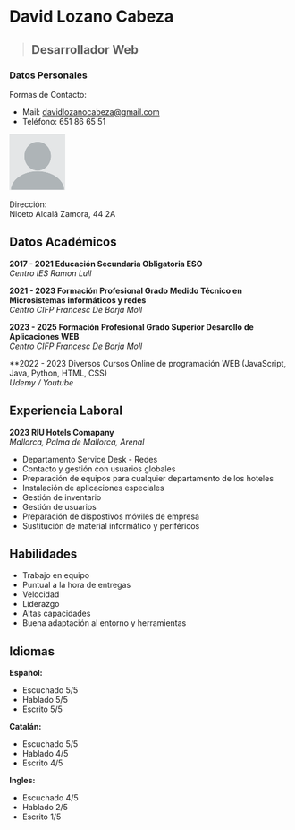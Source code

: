 # David Lozano Cabeza
> ## Desarrollador Web

### Datos Personales
Formas de Contacto:
+ Mail: davidlozanocabeza@gmail.com
+ Teléfono: 651 86 65 51 

![Face Picture](FotoPerfil.PNG)

Dirección:  
Niceto Alcalá Zamora, 44 2A

## Datos Académicos 
**2017 - 2021 Educación Secundaria Obligatoria ESO**  
_Centro IES Ramon Lull_

**2021 - 2023 Formación Profesional Grado Medido Técnico en Microsistemas informáticos y redes**  
_Centro CIFP Francesc De Borja Moll_

**2023 - 2025 Formación Profesional Grado Superior Desarollo de Aplicaciones WEB**  
_Centro CIFP Francesc De Borja Moll_

**2022 - 2023 Diversos Cursos Online de programación WEB (JavaScript, Java, Python, HTML, CSS)  
_Udemy / Youtube_
## Experiencia Laboral
**2023 RIU Hotels Comapany**  
_Mallorca, Palma de Mallorca, Arenal_
* Departamento Service Desk - Redes
* Contacto y gestión con usuarios globales
* Preparación de equipos para cualquier departamento de los hoteles
* Instalación de aplicaciones especiales
* Gestión de inventario
* Gestión de usuarios
* Preparación de dispostivos móviles de empresa
* Sustitución de material informático y periféricos

## Habilidades
* Trabajo en equipo
* Puntual a la hora de entregas
* Velocidad
* Liderazgo
* Altas capacidades
* Buena adaptación al entorno y herramientas

## Idiomas 
**Español:**  
* Escuchado 5/5
* Hablado 5/5
* Escrito 5/5

**Catalán:**  
* Escuchado 5/5
* Hablado 4/5
* Escrito 4/5
  
**Ingles:**  
* Escuchado 4/5
* Hablado 2/5
* Escrito 1/5
